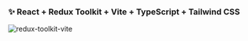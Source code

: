 ### ✨ React + Redux Toolkit + Vite + TypeScript + Tailwind CSS

![redux-toolkit-vite](https://github.com/emapeire/redux-toolkit-vite/assets/63935846/f7d91f26-b8da-40ba-b97a-0d2783b7958d)
